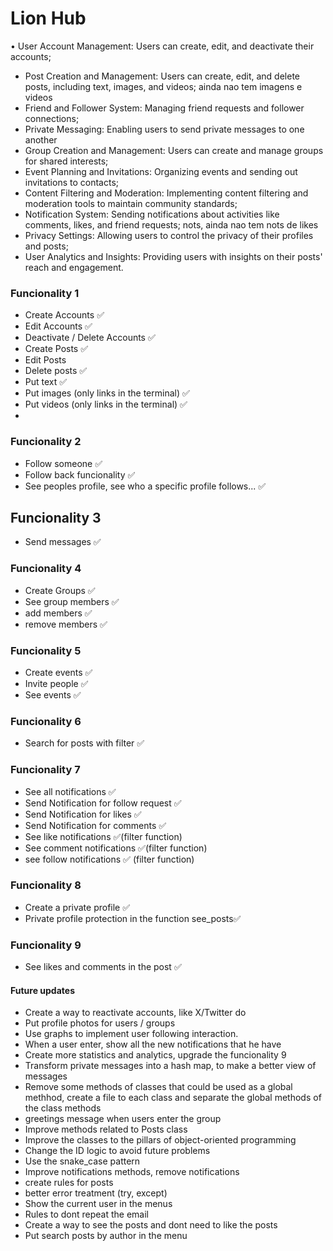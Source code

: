 # Lion Hub
• User Account Management: Users can create, edit, and deactivate their accounts;
-  Post Creation and Management: Users can create, edit, and delete posts, including text, images, and videos;
ainda nao tem imagens e videos
-  Friend and Follower System: Managing friend requests and follower connections;
-  Private Messaging: Enabling users to send private messages to one another
-  Group Creation and Management: Users can create and manage groups for shared interests;
-  Event Planning and Invitations: Organizing events and sending out invitations to contacts;
-  Content Filtering and Moderation: Implementing content filtering and moderation tools to maintain community standards;
-  Notification System: Sending notifications about activities like comments, likes, and friend requests;
 nots, ainda nao tem nots de likes
-  Privacy Settings: Allowing users to control the privacy of their profiles and posts;
-  User Analytics and Insights: Providing users with insights on their posts' reach and engagement.


### Funcionality 1 
- Create Accounts ✅
- Edit Accounts ✅
- Deactivate / Delete Accounts ✅
- Create Posts ✅
- Edit Posts
- Delete posts ✅
- Put text ✅
- Put images (only links in the terminal) ✅
- Put videos (only links in the terminal) ✅
- 
### Funcionality 2
- Follow someone ✅
- Follow back funcionality ✅
- See peoples profile, see who a specific profile follows... ✅
 
## Funcionality 3 
- Send messages ✅
### Funcionality 4 
- Create Groups ✅
- See group members ✅
- add members ✅
- remove members ✅
### Funcionality 5 
- Create events  ✅
- Invite people ✅
- See events ✅
### Funcionality 6 
- Search for posts with filter ✅
### Funcionality 7 
- See all notifications ✅
- Send Notification for follow request ✅
- Send Notification for likes ✅
- Send Notification for comments ✅
- See like notifications ✅(filter function)
- See comment notifications ✅(filter function)
- see follow notifications ✅ (filter function)

### Funcionality 8 
- Create a private profile ✅
- Private profile protection in the function see_posts✅
### Funcionality 9 
- See likes and comments in the post ✅

#### Future updates

- Create a way to reactivate accounts, like X/Twitter do
- Put profile photos for users / groups
- Use graphs to implement user following interaction.
- When a user enter, show all the new notifications that he have
- Create more statistics and analytics, upgrade the funcionality 9
- Transform private messages into a hash map, to make a better view of messages
- Remove some methods of classes that could be used as a global methhod, create a file to each class and separate the 
global methods of the class methods
- greetings message when users enter the group 
- Improve methods related to Posts class
- Improve the classes to the pillars of object-oriented programming
- Change the ID logic to avoid future problems
- Use the snake_case pattern
- Improve notifications methods, remove notifications
- create rules for posts
- better error treatment (try, except)
- Show the current user in the menus
- Rules to dont repeat the email
- Create a way to see the posts and dont need to like the posts
- Put search posts by author in the menu
